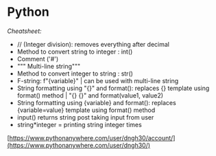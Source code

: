 # **Python**
*Cheatsheet:*
- // (Integer division): removes everything after decimal
- Method to convert string to integer : int()
- Comment ('#')
- """ Multi-line string"""
- Method to convert integer to string : str()
- F-string: f"{variable}" | can be used with multi-line string
- String formatting using "{}" and format(): replaces {} template using format() method | "{} {}" and format(value1, value2)
- String formatting using {variable} and format(): replaces {variable=value} template using format() method
- input() returns string post taking input from user
- string*integer = printing string integer times

[https://www.pythonanywhere.com/user/dngh30/account/](https://www.pythonanywhere.com/user/dngh30/)
